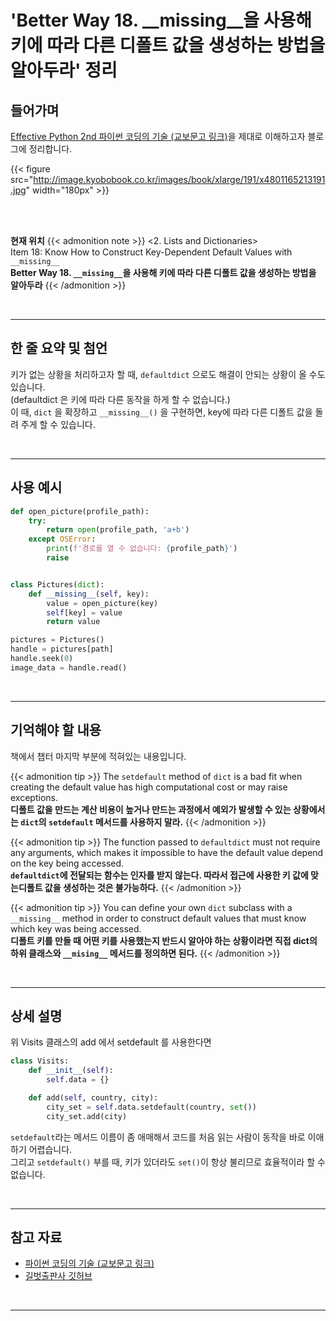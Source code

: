 # 'Better Way 18. __missing__을 사용해 키에 따라 다른 디폴트 값을 생성하는 방법을 알아두라' 정리


## 들어가며

[Effective Python 2nd 파이썬 코딩의 기술 (교보문고 링크)](http://digital.kyobobook.co.kr/digital/ebook/ebookDetail.ink?selectedLargeCategory=001&barcode=4801165213191&orderClick=LEH&Kc=)을 제대로 이해하고자 블로그에 정리합니다.

{{< figure src="http://image.kyobobook.co.kr/images/book/xlarge/191/x4801165213191.jpg" width="180px" >}}

<br/>
<br/>

**현재 위치**
{{< admonition note >}}
<2. Lists and Dictionaries>  
Item 18: Know How to Construct Key-Dependent Default Values with `__missing__`  
**Better Way 18. `__missing__`을 사용해 키에 따라 다른 디폴트 값을 생성하는 방법을 알아두라**
{{< /admonition >}}


<br/>

---


## 한 줄 요약 및 첨언

키가 없는 상황을 처리하고자 할 때, `defaultdict` 으로도 해결이 안되는 상황이 올 수도 있습니다.  
(defaultdict 은 키에 따라 다른 동작을 하게 할 수 없습니다.)  
이 때, `dict` 을 확장하고 `__missing__()` 을 구현하면, key에 따라 다른 디폴트 값을 돌려 주게 할 수 있습니다.

<br/>

---

## 사용 예시

```python
def open_picture(profile_path):
    try:
        return open(profile_path, 'a+b')
    except OSError:
        print(f'경로를 열 수 없습니다: {profile_path}')
        raise


class Pictures(dict):
    def __missing__(self, key):
        value = open_picture(key)
        self[key] = value
        return value

pictures = Pictures()
handle = pictures[path]
handle.seek(0)
image_data = handle.read()
```


<br/>

---

## 기억해야 할 내용

책에서 챕터 마지막 부분에 적혀있는 내용입니다.

{{< admonition tip >}}
The `setdefault` method of `dict` is a bad fit when creating the default value has high computational cost or may raise exceptions.  
**디폴트 값을 만드는 계산 비용이 높거나 만드는 과정에서 예외가 발생할 수 있는 상황에서는 `dict`의 `setdefault` 메서드를 사용하지 말라.**
{{< /admonition >}}

{{< admonition tip >}}
The function passed to `defaultdict` must not require any arguments, which makes it impossible to have the default value depend on the key being accessed.  
**`defaultdict`에 전달되는 함수는 인자를 받지 않는다. 따라서 접근에 사용한 키 값에 맞는디폴트 값을 생성하는 것은 불가능하다.**
{{< /admonition >}}

{{< admonition tip >}}
You can define your own `dict` subclass with a `__missing__` method in order to construct default values that must know which key was being accessed.  
**디폴트 키를 만들 때 어떤 키를 사용했는지 반드시 알아야 하는 상황이라면 직접 dict의 하위 클래스와 `__mising__` 메서드를 정의하면 된다.**
{{< /admonition >}}

<br/>

---

## 상세 설명

위 Visits 클래스의 add 에서 setdefault 를 사용한다면

```python
class Visits:
    def __init__(self):
        self.data = {}

    def add(self, country, city):
        city_set = self.data.setdefault(country, set())
        city_set.add(city)
```

`setdefault`라는 메서드 이름이 좀 애매해서 코드를 처음 읽는 사람이 동작을 바로 이애하기 어렵습니다.  
그리고 `setdefault()` 부를 때, 키가 있더라도 `set()`이 항상 불리므로 효율적이라 할 수 없습니다.

<br/>

---


## 참고 자료

- [파이썬 코딩의 기술 (교보문고 링크)](http://digital.kyobobook.co.kr/digital/ebook/ebookDetail.ink?selectedLargeCategory=001&barcode=4801165213191&orderClick=LEH&Kc=)
- [길벗출판사 깃허브](https://github.com/gilbutITbook/080235/blob/master/Chapter2/Better%20way18.py)

<br/>

---
